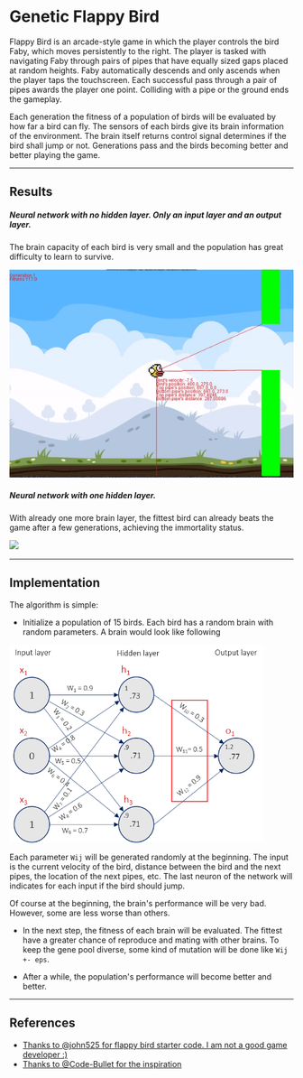 # Genetic Flappy Bird

Flappy Bird is an arcade-style game in which the player controls the bird Faby, which moves persistently to the right. The player is tasked with navigating Faby through pairs of pipes that have equally sized gaps placed at random heights. Faby automatically descends and only ascends when the player taps the touchscreen. Each successful pass through a pair of pipes awards the player one point. Colliding with a pipe or the ground ends the gameplay.

Each generation the fitness of a population of birds will be evaluated by how far a bird can fly. The sensors of each birds give its brain information of the environment. The brain itself returns control signal determines if the bird shall jump or not. Generations pass and the birds becoming better and better playing the game. 

---

## Results

##### Neural network with no hidden layer. Only an input layer and an output layer.

The brain capacity of each bird is very small and the population has great difficulty to learn to survive.

![](data/result.gif)

##### Neural network with one hidden layer. 

With already one more brain layer, the fittest bird can already beats the game after a few generations, achieving the immortality status.

![](data/result-1.gif)

---

## Implementation

The algorithm is simple:
- Initialize a population of 15 birds. Each bird has a random brain with random parameters. A brain would look like following

<img src="data/network.png" width="450"></img>

Each parameter ``Wij`` will be generated randomly at the beginning. The input is the current velocity of the bird, distance 
between the bird and the next pipes, the location of the next pipes, etc. The last neuron of the network will indicates for each input
if the bird should jump.

Of course at the beginning, the brain's performance will be very bad. However, some are less worse than others.

- In the next step, the fitness of each brain will be evaluated. The fittest have a greater chance of reproduce and mating with 
other brains. To keep the gene pool diverse, some kind of mutation will be done like ``Wij +- eps``.

- After a while, the population's performance will become better and better.

---

## References
- [Thanks to @john525 for flappy bird starter code. I am not a good game developer :)](https://github.com/john525/Flappy-Bird-Clone)
- [Thanks to @Code-Bullet for the inspiration](https://www.youtube.com/watch?v=WSW-5m8lRMs&t=376s)

